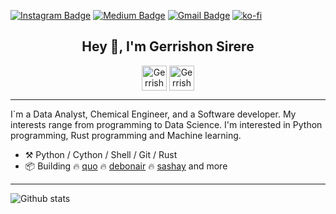 [![Instagram Badge](https://img.shields.io/badge/-gerrishon.s-purple?style=flat-square&logo=instagram&logoColor=white&link=https://instagram.com/gerrishon.s/)](https://instagram.com/gerrishon.s)
[![Medium Badge](https://img.shields.io/badge/-@gerrishon-03a57a?style=flat-square&labelColor=000000&logo=Medium&link=https://medium.com/@gerrishon/)](https://medium.com/@gerrishon)
[![Gmail Badge](https://img.shields.io/badge/-secretum.inc@pm.me-c14438?style=flat-square&logo=Gmail&logoColor=white&link=mailto:secretum.inc@pm.me)](mailto:secretum.inc@pm.me)
[![ko-fi](https://ko-fi.com/img/githubbutton_sm.svg)](https://ko-fi.com/G2G35C0Z0)
<br>
<p align="center">
</p>
<div align="center">
<h2>Hey 👋, I'm Gerrishon Sirere</h2>

[<img align="center" alt="Gerrishon Sirere | LinkedIn" height="40px" src="https://www.flaticon.com/svg/static/icons/svg/725/725337.svg"/>][linkedin]
[<img align="center" alt="Gerrishon Sirere | Twitter" height="40px" src="https://user-images.githubusercontent.com/18496796/107147301-8e8dfb80-694d-11eb-9fc6-f935c1754cd9.png"/>][twitter]


</div>

----
I`m a Data Analyst, Chemical Engineer, and a Software developer. My interests range from programming to Data Science. I'm interested in Python programming, Rust programming and Machine learning.

- :hammer_and_pick: Python / Cython / Shell / Git / Rust
- :package: Building :fire: [quo](https://pypi/projects/quo) :fire: [debonair](https://github.com/secretum-inc/debonair) :fire: [sashay](https://github.com/secretum-inc/sashay) and more

----

 
![Github stats](https://github-readme-stats.vercel.app/api?username=gerrishons&count_private=true&theme=great-gatsby&show_icons=true)

</div>

[linkedin]: https://www.linkedin.com/in/gerrishon/
[twitter]: https://twitter.com/gerrishon_s
